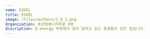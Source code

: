 ```yaml
---
name: ESGEL
title: ESGEL
image: /files/authors/1_6_1.png
Organization: 분산형에너지부문 4명
discription: D.energy 부문에서 같이 일하고 있는 동료들이 모인 팀입니다.
---
```

